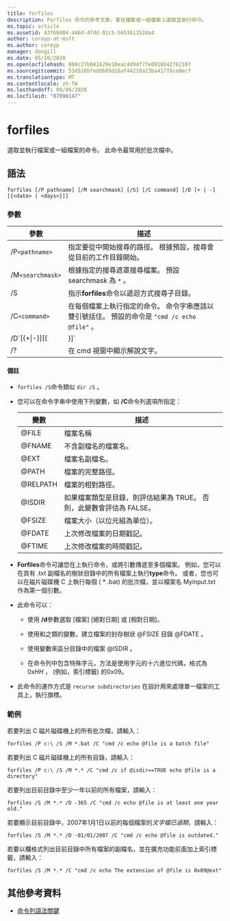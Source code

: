 ```yaml
---
title: forfiles
description: Forfiles 命令的參考文章，會在檔案或一組檔案上選取並執行命令。
ms.topic: article
ms.assetid: 43f6b004-446d-4fdd-91c5-5653613524a4
author: coreyp-at-msft
ms.author: coreyp
manager: dongill
ms.date: 05/20/2020
ms.openlocfilehash: 004c27b841629e18eac4d94f7fe0816b42762107
ms.sourcegitcommit: 53d526bfeddb89d28af44210a23ba417f6ce0ecf
ms.translationtype: MT
ms.contentlocale: zh-TW
ms.lasthandoff: 08/06/2020
ms.locfileid: "87890147"
---
```

# <a name="forfiles"></a>forfiles

選取並執行檔案或一組檔案的命令。 此命令最常用於批次檔中。

## <a name="syntax"></a>語法

```
forfiles [/P pathname] [/M searchmask] [/S] [/C command] [/D [+ | -] [{<date> | <days>}]]
```

### <a name="parameters"></a>參數

| 參數 | 描述 |
| --------- | ----------- |
| /P`<pathname>` | 指定要從中開始搜尋的路徑。 根據預設，搜尋會從目前的工作目錄開始。 |
| /M`<searchmask>` | 根據指定的搜尋遮罩搜尋檔案。 預設 searchmask 為 `*` 。 |
| /S | 指示**forfiles**命令以遞迴方式搜尋子目錄。 |
| /C`<command>` | 在每個檔案上執行指定的命令。 命令字串應該以雙引號括住。 預設的命令是 `"cmd /c echo @file"` 。 |
| /D`[{+\|-}][{<date> | <days>}]` | 選取在指定的時間範圍內，具有上次修改日期的檔案：<ul><li>選取上次修改日期晚于或等於 (**+**) 或)  (早于 **-** 指定日期的檔案，其中*date*的格式為 MM/DD/YYYY。</li><li>選取上次修改日期晚于或等於 (的檔案 **+**) 目前的日期加上指定的天數，或早于或等於 (**-**) 目前的日期減去指定的天數。</li><li>*Days*的有效值包括0–32768範圍內的任何數位。 如果未指定正負號， **+** 則預設會使用。</li></ul> |
| /? | 在 cmd 視窗中顯示解說文字。 |

#### <a name="remarks"></a>備註

- `forfiles /S`命令類似 `dir /S` 。

- 您可以在命令字串中使用下列變數，如 **/C**命令列選項所指定：

    | 變數 | 描述 |
    | -------- | ----------- |
    | @FILE | 檔案名稱 |
    | @FNAME | 不含副檔名的檔案名。 |
    | @EXT | 檔案名副檔名。 |
    | @PATH | 檔案的完整路徑。 |
    | @RELPATH | 檔案的相對路徑。 |
    | @ISDIR | 如果檔案類型是目錄，則評估結果為 TRUE。 否則，此變數會評估為 FALSE。 |
    | @FSIZE | 檔案大小（以位元組為單位）。 |
    | @FDATE | 上次修改檔案的日期戳記。 |
    | @FTIME | 上次修改檔案的時間戳記。 |

- **Forfiles**命令可讓您在上執行命令，或將引數傳遞至多個檔案。 例如，您可以在具有 .txt 副檔名的樹狀目錄中的所有檔案上執行**type**命令。 或者，您也可以在磁片磁碟機 C 上執行每個 ( * .bat) 的批次檔，並以檔案名 Myinput.txt 作為第一個引數。

- 此命令可以：

    - 使用 **/d**參數選取 [檔案] [絕對日期] 或 [相對日期]。

    - 使用和之類的變數，建立檔案的封存樹狀 @FSIZE 目錄 @FDATE 。

    - 使用變數來區分目錄中的檔案 @ISDIR 。

    - 在命令列中包含特殊字元，方法是使用字元的十六進位代碼，格式為 0x*HH* ， (例如，索引標籤) 的0x09。

- 此命令的運作方式是 `recurse subdirectories` 在設計用來處理單一檔案的工具上，執行旗標。

### <a name="examples"></a>範例

若要列出 C 磁片磁碟機上的所有批次檔，請輸入：

```
forfiles /P c:\ /S /M *.bat /C "cmd /c echo @file is a batch file"
```

若要列出 C 磁片磁碟機上的所有目錄，請輸入：

```
forfiles /P c:\ /S /M *.* /C "cmd /c if @isdir==TRUE echo @file is a directory"
```

若要列出目前目錄中至少一年以前的所有檔案，請輸入：

```
forfiles /S /M *.* /D -365 /C "cmd /c echo @file is at least one year old."
```

若要顯示目前目錄中，2007年1月1日以前的每個檔案的*文字檔已過期*，請輸入：

```
forfiles /S /M *.* /D -01/01/2007 /C "cmd /c echo @file is outdated."
```

若要以欄格式列出目前目錄中所有檔案的副檔名，並在擴充功能前面加上索引標籤，請輸入：

```
forfiles /S /M *.* /C "cmd /c echo The extension of @file is 0x09@ext"
```

## <a name="additional-references"></a>其他參考資料

- [命令列語法關鍵](command-line-syntax-key.md)
